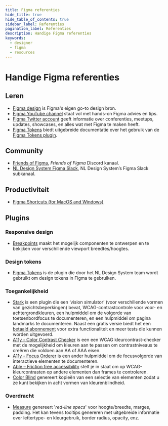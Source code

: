 ```yaml
---
title: Figma referenties
hide_title: true
hide_table_of_contents: true
sidebar_label: Referenties
pagination_label: Referenties
description: Handige Figma referenties
keywords:
  - designer
  - figma
  - resources
---
```


# Handige Figma referenties

## Leren

- [Figma design](https://help.figma.com/hc/en-us/categories/360002042553-Figma-design) is Figma's eigen go-to design bron.
- [Figma YouTube channel](https://www.youtube.com/channel/UCQsVmhSa4X-G3lHlUtejzLA) staat vol met hands-on Figma advies en tips.
- [Figma Twitter account](https://twitter.com/figmadesign) geeft informatie over conferenties, meetups, updates, showcases, en alles wat met Figma te maken heeft.
- [Figma Tokens](https://docs.tokens.studio/) biedt uitgebreide documentatie over het gebruik van de [Figma Tokens plugin](https://www.figma.com/community/plugin/843461159747178978/Figma-Tokens).

## Community

- [Friends of Figma](https://discord.com/invite/xzQhe2Vcvx), _Friends of Figma_ Discord kanaal.
- [NL Design System Figma Slack](https://codefornl.slack.com/archives/C025HM8V362), NL Design System’s Figma Slack subkanaal.

## Productiviteit

- [Figma Shortcuts (for MacOS and Windows)](https://shortcuts.design/tools/toolspage-figma/)

## Plugins

### Responsive design

- [Breakpoints](https://www.figma.com/community/plugin/824289601590456356/Breakpoints) maakt het mogelijk componenten te ontwerpen en te bekijken voor verschillende viewport breedtes/hoogtes.

### Design tokens

- [Figma Tokens](https://www.figma.com/community/plugin/843461159747178978/Figma-Tokens) is de plugin die door het NL Design System team wordt gebruikt om design tokens in Figma te gebruiken.

### Toegankelijkheid

- [Stark](https://www.figma.com/community/plugin/732603254453395948/Stark) is een plugin die een ‘vision simulator’ (voor verschillende vormen van gezichtsbeperkingen) bevat, WCAG-contrastcontrole voor voor- en achtergrondkleuren, een hulpmiddel om de volgorde van toetsenbordfocus te documenteren, en een hulpmiddel om pagina landmarks te documenteren. Naast een gratis versie biedt het een [betaald abonnement](https://www.getstark.co/pricing/) voor extra functionaliteit en meer tests die kunnen worden uitgevoerd.
- [A11y - Color Contrast Checker](https://www.figma.com/community/plugin/733159460536249875/A11y---Color-Contrast-Checker) is een een WCAG kleurcontrast-checker met de mogelijkheid om kleuren aan te passen om contrastniveaus te creëren die voldoen aan AA of AAA eisen.
- [A11y - Focus Orderer](https://www.figma.com/community/plugin/731310036968334777/A11y---Focus-Orderer) is een ander hulpmiddel om de focusvolgorde van interactieve elementen te documenteren.
- [Able – Friction free accessibility](https://www.figma.com/community/plugin/734693888346260052/Able-%E2%80%93-Friction-free-accessibility) stelt je in staat om op WCAG-kleurcontrasten op andere elementen dan frames te controleren.
- [Color Blind](https://www.figma.com/community/plugin/733343906244951586/Color-Blind) genereert kopieën van een selectie van elementen zodat u ze kunt bekijken in acht vormen van kleurenblindheid.

### Overdracht

- [Measure](https://www.figma.com/community/plugin/739918456607459153/Measure) genereert '_red-line specs_' voor hoogte/breedte, marges, padding. Het kan tevens tooltips genereren met uitgebreide informatie over lettertype- en kleurgebruik, border radius, opacity, enz.
